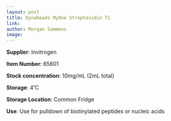 ```yaml
---
layout: post 
title: Dynabeads MyOne Streptavidin T1
link: 
author: Morgan Sammons
image: 
---
```


**Supplier**: Invitrogen

**Item Number**: 65601

**Stock concentration**: 10mg/mL (2mL total)

**Storage**: 4˚C

**Storage Location**: Common Fridge

**Use**: Use for pulldown of biotinylated peptides or nucleic acids


